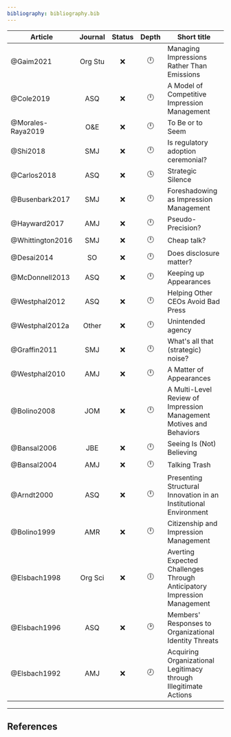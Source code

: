 ```yaml
---
bibliography: bibliography.bib
---
```


<!--Article
------------
[[Shi & Connelly 2018]]
Table: **Overview--Impression management**-->


Article                 |Journal| Status | Depth     | Short title
---------               | :-:   | :-:    | :-:       | ---------------
@Gaim2021               |Org Stu| :x:    | :clock12: | Managing Impressions Rather Than Emissions
@Cole2019               | ASQ   | :x:    | :clock12: | A Model of Competitive Impression Management
@Morales-Raya2019       | O&E   | :x:    | :clock12: | To Be or to Seem
@Shi2018                | SMJ   | :x:    | :clock12: | Is regulatory adoption ceremonial?
@Carlos2018             | ASQ   | :x:    | :clock4:  | Strategic Silence
@Busenbark2017          | SMJ   | :x:    | :clock12: | Foreshadowing as Impression Management
@Hayward2017            | AMJ   | :x:    | :clock12: | Pseudo-Precision?
@Whittington2016        | SMJ   | :x:    | :clock12: | Cheap talk?
@Desai2014              | SO    | :x:    | :clock12: | Does disclosure matter?
@McDonnell2013          | ASQ   | :x:    | :clock12: | Keeping up Appearances
@Westphal2012           | ASQ   | :x:    | :clock12: | Helping Other CEOs Avoid Bad Press
@Westphal2012a          | Other | :x:    | :clock12: | Unintended agency
@Graffin2011            | SMJ   | :x:    | :clock12: | What's all that (strategic) noise?
@Westphal2010           | AMJ   | :x:    | :clock12: | A Matter of Appearances
@Bolino2008             | JOM   | :x:    | :clock12: | A Multi-Level Review of Impression Management Motives and Behaviors
@Bansal2006             | JBE   | :x:    | :clock12: | Seeing Is (Not) Believing
@Bansal2004             | AMJ   | :x:    | :clock12: | Talking Trash
@Arndt2000              | ASQ   | :x:    | :clock12: | Presenting Structural Innovation in an Institutional Environment
@Bolino1999             | AMR   | :x:    | :clock12: | Citizenship and Impression Management
@Elsbach1998            |Org Sci| :x:    | :clock6:  | Averting Expected Challenges Through Anticipatory Impression Management
@Elsbach1996            | ASQ   | :x:    | :clock2:  | Members' Responses to Organizational Identity Threats
@Elsbach1992            | AMJ   | :x:    | :clock8:  | Acquiring Organizational Legitimacy through Illegitimate Actions

---

## References